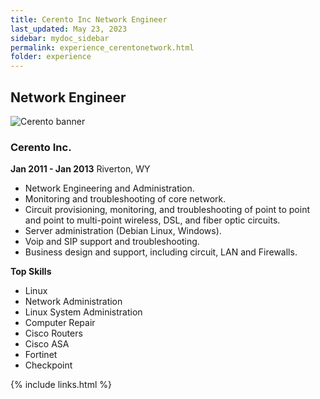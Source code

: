 ```yaml
---
title: Cerento Inc Network Engineer
last_updated: May 23, 2023
sidebar: mydoc_sidebar
permalink: experience_cerentonetwork.html
folder: experience
---
```


## Network Engineer

![Cerento banner]({{site.url}}{{site.baseurl}}/images/cerento.jpg)

### Cerento Inc.

**Jan 2011 - Jan 2013** Riverton, WY


- Network Engineering and Administration.
- Monitoring and troubleshooting of core network.
- Circuit provisioning, monitoring, and troubleshooting of point to point and point to multi-point wireless, DSL, and fiber optic circuits.
- Server administration (Debian Linux, Windows).
- Voip and SIP support and troubleshooting.
- Business design and support, including circuit, LAN and Firewalls.

**Top Skills**

* Linux
* Network Administration
* Linux System Administration
* Computer Repair
* Cisco Routers
* Cisco ASA
* Fortinet
* Checkpoint

{% include links.html %}

